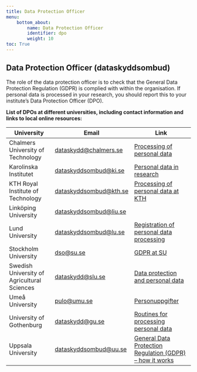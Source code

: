 ```yaml
---
title: Data Protection Officer
menu:
    bottom_about:
        name: Data Protection Officer
        identifier: dpo
        weight: 10
toc: True
---
```


## Data Protection Officer (dataskyddsombud)

The role of the data protection officer is to check that the General Data Protection Regulation (GDPR) is complied with within the organisation. If personal data is processed in your research, you should report this to your institute’s Data Protection Officer (DPO).

**List of DPOs at different universities, including contact information and links to local online resources:**

| University | Email | Link |
| ---------- | ----- | ---- |
| Chalmers University of Technology | dataskydd@chalmers.se | [Processing of personal data](https://www.chalmers.se/en/about-chalmers/processing-of-personal-data/) |
| Karolinska Institutet | dataskyddsombud@ki.se | [Personal data in research](https://staff.ki.se/personal-data-in-research) |
| KTH Royal Institute of Technology | dataskyddsombud@kth.se | [Processing of personal data at KTH](https://intra.kth.se/en/anstallning/anstallningsvillkor/att-vara-statligt-an/behandling-av-person) |
| Linköping University | dataskyddsombud@liu.se |  |
| Lund University | dataskyddsombud@lu.se | [Registration of personal data processing](https://www.staff.lu.se/support-and-tools/legal-and-records-management/personal-data-and-data-protection/area-specific-information/research) |
| Stockholm University | dso@su.se | [GDPR at SU](https://www.su.se/english/staff/organisation-governance/legal-information) | 
| Swedish University of Agricultural Sciences | dataskydd@slu.se | [Data protection and personal data](https://internt.slu.se/en/support-services/administrative-support/legal-affairs-data-protection-info-management/data-protection/) |
| Umeå University | pulo@umu.se | [Personuppgifter](https://www.aurora.umu.se/stod-och-service/rad-och-riktlinjer/juridik-och-personuppgifter/personuppgifter/) |
| University of Gothenburg | dataskydd@gu.se | [Routines for processing personal data](https://medarbetarportalen.gu.se/diarieforing-arkivering-och-personuppgiftsbehandling/rutiner-for-behandling-av-personuppgifter/)|
| Uppsala University | dataskyddsombud@uu.se | [General Data Protection Regulation (GDPR) – how it works](https://mp.uu.se/en/web/info/stod/dataskyddsforordningen) |

